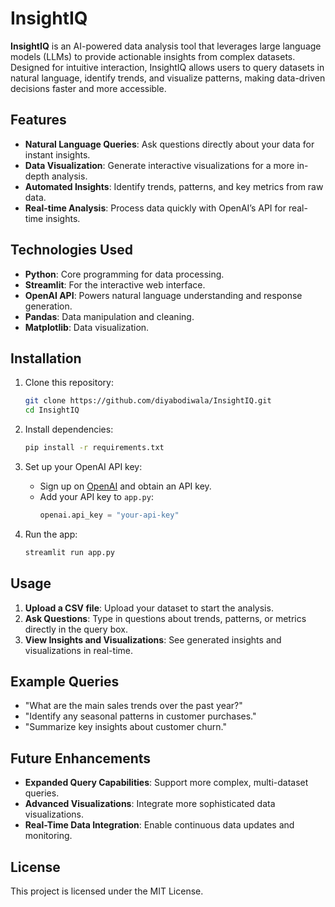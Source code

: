 # InsightIQ

**InsightIQ** is an AI-powered data analysis tool that leverages large language models (LLMs) to provide actionable insights from complex datasets. Designed for intuitive interaction, InsightIQ allows users to query datasets in natural language, identify trends, and visualize patterns, making data-driven decisions faster and more accessible.

## Features

- **Natural Language Queries**: Ask questions directly about your data for instant insights.
- **Data Visualization**: Generate interactive visualizations for a more in-depth analysis.
- **Automated Insights**: Identify trends, patterns, and key metrics from raw data.
- **Real-time Analysis**: Process data quickly with OpenAI’s API for real-time insights.

## Technologies Used

- **Python**: Core programming for data processing.
- **Streamlit**: For the interactive web interface.
- **OpenAI API**: Powers natural language understanding and response generation.
- **Pandas**: Data manipulation and cleaning.
- **Matplotlib**: Data visualization.

## Installation

1. Clone this repository:
    ```bash
    git clone https://github.com/diyabodiwala/InsightIQ.git
    cd InsightIQ
    ```

2. Install dependencies:
    ```bash
    pip install -r requirements.txt
    ```

3. Set up your OpenAI API key:
    - Sign up on [OpenAI](https://platform.openai.com/) and obtain an API key.
    - Add your API key to `app.py`:
      ```python
      openai.api_key = "your-api-key"
      ```

4. Run the app:
    ```bash
    streamlit run app.py
    ```

## Usage

1. **Upload a CSV file**: Upload your dataset to start the analysis.
2. **Ask Questions**: Type in questions about trends, patterns, or metrics directly in the query box.
3. **View Insights and Visualizations**: See generated insights and visualizations in real-time.

## Example Queries

- "What are the main sales trends over the past year?"
- "Identify any seasonal patterns in customer purchases."
- "Summarize key insights about customer churn."

## Future Enhancements

- **Expanded Query Capabilities**: Support more complex, multi-dataset queries.
- **Advanced Visualizations**: Integrate more sophisticated data visualizations.
- **Real-Time Data Integration**: Enable continuous data updates and monitoring.

## License

This project is licensed under the MIT License.
